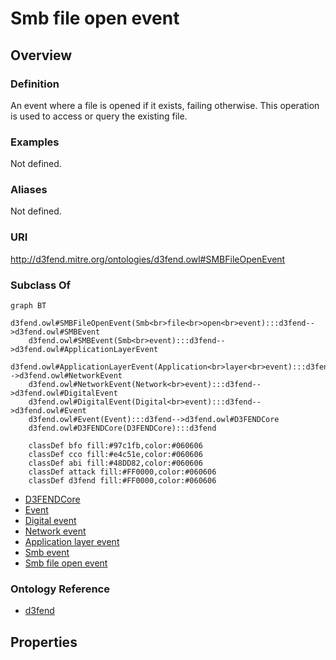 # Smb file open event

## Overview

### Definition
An event where a file is opened if it exists, failing otherwise. This operation is used to access or query the existing file.

### Examples
Not defined.

### Aliases
Not defined.

### URI
http://d3fend.mitre.org/ontologies/d3fend.owl#SMBFileOpenEvent

### Subclass Of
```mermaid
graph BT
    d3fend.owl#SMBFileOpenEvent(Smb<br>file<br>open<br>event):::d3fend-->d3fend.owl#SMBEvent
    d3fend.owl#SMBEvent(Smb<br>event):::d3fend-->d3fend.owl#ApplicationLayerEvent
    d3fend.owl#ApplicationLayerEvent(Application<br>layer<br>event):::d3fend-->d3fend.owl#NetworkEvent
    d3fend.owl#NetworkEvent(Network<br>event):::d3fend-->d3fend.owl#DigitalEvent
    d3fend.owl#DigitalEvent(Digital<br>event):::d3fend-->d3fend.owl#Event
    d3fend.owl#Event(Event):::d3fend-->d3fend.owl#D3FENDCore
    d3fend.owl#D3FENDCore(D3FENDCore):::d3fend
    
    classDef bfo fill:#97c1fb,color:#060606
    classDef cco fill:#e4c51e,color:#060606
    classDef abi fill:#48DD82,color:#060606
    classDef attack fill:#FF0000,color:#060606
    classDef d3fend fill:#FF0000,color:#060606
```

- [D3FENDCore](/docs/ontology/reference/model/D3FENDCore/D3FENDCore.md)
- [Event](/docs/ontology/reference/model/D3FENDCore/Event/Event.md)
- [Digital event](/docs/ontology/reference/model/D3FENDCore/Event/Digital%20event/Digital%20event.md)
- [Network event](/docs/ontology/reference/model/D3FENDCore/Event/Digital%20event/Network%20event/Network%20event.md)
- [Application layer event](/docs/ontology/reference/model/D3FENDCore/Event/Digital%20event/Network%20event/Application%20layer%20event/Application%20layer%20event.md)
- [Smb event](/docs/ontology/reference/model/D3FENDCore/Event/Digital%20event/Network%20event/Application%20layer%20event/Smb%20event/Smb%20event.md)
- [Smb file open event](/docs/ontology/reference/model/D3FENDCore/Event/Digital%20event/Network%20event/Application%20layer%20event/Smb%20event/Smb%20file%20open%20event/Smb%20file%20open%20event.md)


### Ontology Reference
- [d3fend](http://d3fend.mitre.org/ontologies/d3fend.owl#)

## Properties
